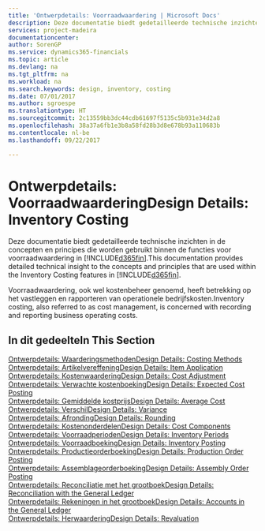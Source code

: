 ```yaml
---
title: 'Ontwerpdetails: Voorraadwaardering | Microsoft Docs'
description: Deze documentatie biedt gedetailleerde technische inzichten in de concepten en principes die worden gebruikt binnen de functies voor voorraadwaardering in [!INCLUDE[d365fin](includes/d365fin_md.md)].
services: project-madeira
documentationcenter: 
author: SorenGP
ms.service: dynamics365-financials
ms.topic: article
ms.devlang: na
ms.tgt_pltfrm: na
ms.workload: na
ms.search.keywords: design, inventory, costing
ms.date: 07/01/2017
ms.author: sgroespe
ms.translationtype: HT
ms.sourcegitcommit: 2c13559bb3dc44cdb61697f5135c5b931e34d2a8
ms.openlocfilehash: 38a37a6fb1e3b8a58fd28b3d8e678b93a110683b
ms.contentlocale: nl-be
ms.lasthandoff: 09/22/2017

---
```

# <a name="design-details-inventory-costing"></a><span data-ttu-id="f2963-103">Ontwerpdetails: Voorraadwaardering</span><span class="sxs-lookup"><span data-stu-id="f2963-103">Design Details: Inventory Costing</span></span>
<span data-ttu-id="f2963-104">Deze documentatie biedt gedetailleerde technische inzichten in de concepten en principes die worden gebruikt binnen de functies voor voorraadwaardering in [!INCLUDE[d365fin](includes/d365fin_md.md)].</span><span class="sxs-lookup"><span data-stu-id="f2963-104">This documentation provides detailed technical insight to the concepts and principles that are used within the Inventory Costing features in [!INCLUDE[d365fin](includes/d365fin_md.md)].</span></span>  

<span data-ttu-id="f2963-105">Voorraadwaardering, ook wel kostenbeheer genoemd, heeft betrekking op het vastleggen en rapporteren van operationele bedrijfskosten.</span><span class="sxs-lookup"><span data-stu-id="f2963-105">Inventory costing, also referred to as cost management, is concerned with recording and reporting business operating costs.</span></span>  

## <a name="in-this-section"></a><span data-ttu-id="f2963-106">In dit gedeelte</span><span class="sxs-lookup"><span data-stu-id="f2963-106">In This Section</span></span>  
[<span data-ttu-id="f2963-107">Ontwerpdetails: Waarderingsmethoden</span><span class="sxs-lookup"><span data-stu-id="f2963-107">Design Details: Costing Methods</span></span>](design-details-costing-methods.md)  
[<span data-ttu-id="f2963-108">Ontwerpdetails: Artikelvereffening</span><span class="sxs-lookup"><span data-stu-id="f2963-108">Design Details: Item Application</span></span>](design-details-item-application.md)  
[<span data-ttu-id="f2963-109">Ontwerpdetails: Kostenwaardering</span><span class="sxs-lookup"><span data-stu-id="f2963-109">Design Details: Cost Adjustment</span></span>](design-details-cost-adjustment.md)  
[<span data-ttu-id="f2963-110">Ontwerpdetails: Verwachte kostenboeking</span><span class="sxs-lookup"><span data-stu-id="f2963-110">Design Details: Expected Cost Posting</span></span>](design-details-expected-cost-posting.md)  
[<span data-ttu-id="f2963-111">Ontwerpdetails: Gemiddelde kostprijs</span><span class="sxs-lookup"><span data-stu-id="f2963-111">Design Details: Average Cost</span></span>](design-details-average-cost.md)  
[<span data-ttu-id="f2963-112">Ontwerpdetails: Verschil</span><span class="sxs-lookup"><span data-stu-id="f2963-112">Design Details: Variance</span></span>](design-details-variance.md)  
[<span data-ttu-id="f2963-113">Ontwerpdetails: Afronding</span><span class="sxs-lookup"><span data-stu-id="f2963-113">Design Details: Rounding</span></span>](design-details-rounding.md)  
[<span data-ttu-id="f2963-114">Ontwerpdetails: Kostenonderdelen</span><span class="sxs-lookup"><span data-stu-id="f2963-114">Design Details: Cost Components</span></span>](design-details-cost-components.md)  
[<span data-ttu-id="f2963-115">Ontwerpdetails: Voorraadperioden</span><span class="sxs-lookup"><span data-stu-id="f2963-115">Design Details: Inventory Periods</span></span>](design-details-inventory-periods.md)  
[<span data-ttu-id="f2963-116">Ontwerpdetails: Voorraadboeking</span><span class="sxs-lookup"><span data-stu-id="f2963-116">Design Details: Inventory Posting</span></span>](design-details-inventory-posting.md)  
[<span data-ttu-id="f2963-117">Ontwerpdetails: Productieorderboeking</span><span class="sxs-lookup"><span data-stu-id="f2963-117">Design Details: Production Order Posting</span></span>](design-details-production-order-posting.md)  
[<span data-ttu-id="f2963-118">Ontwerpdetails: Assemblageorderboeking</span><span class="sxs-lookup"><span data-stu-id="f2963-118">Design Details: Assembly Order Posting</span></span>](design-details-assembly-order-posting.md)  
[<span data-ttu-id="f2963-119">Ontwerpdetails: Reconciliatie met het grootboek</span><span class="sxs-lookup"><span data-stu-id="f2963-119">Design Details: Reconciliation with the General Ledger</span></span>](design-details-reconciliation-with-the-general-ledger.md)  
[<span data-ttu-id="f2963-120">Ontwerpdetails: Rekeningen in het grootboek</span><span class="sxs-lookup"><span data-stu-id="f2963-120">Design Details: Accounts in the General Ledger</span></span>](design-details-accounts-in-the-general-ledger.md)  
[<span data-ttu-id="f2963-121">Ontwerpdetails: Herwaardering</span><span class="sxs-lookup"><span data-stu-id="f2963-121">Design Details: Revaluation</span></span>](design-details-revaluation.md)

